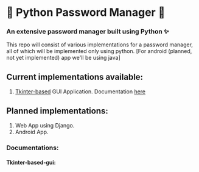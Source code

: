 # 🐍 Python Password Manager 🔐

### An extensive password manager built using Python ✨

This repo will consist of various implementations for a password manager, all of which will be implemented only using
python.
[For android (planned, not yet implemented) app we'll be using java]

## Current implementations available:
1. [Tkinter-based](pass-manager-tkinter) GUI Application.
Documentation [here](#tkinter-based-gui)

## Planned implementations:
1. Web App using Django.
2. Android App.

### Documentations:

#### Tkinter-based-gui:
